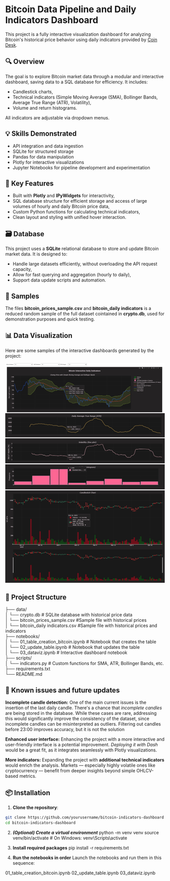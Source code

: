 # Bitcoin Data Pipeline and Daily Indicators Dashboard

This project is a fully interactive visualization dashboard for analyzing Bitcoin's historical price behavior using daily indicators provided by [Coin Desk]([https://developers.coindesk.com/documentation/data-api/index_cc_v1_historical_days).

## 🔍 Overview

The goal is to explore Bitcoin market data through a modular and interactive dashboard, saving data to a SQL database for efficiency. It includes:

- Candlestick charts,
- Technical indicators (Simple Moving Average (SMA), Bollinger Bands, Average True Range (ATR), Volatility),
- Volume and return histograms.

All indicators are adjustable via dropdown menus.

## 💡 Skills Demonstrated
- API integration and data ingestion
- SQLite for structured storage
- Pandas for data manipulation
- Plotly for interactive visualizations
- Jupyter Notebooks for pipeline development and experimentation

## 🧠 Key Features

- Built with **Plotly** and **IPyWidgets** for interactivity,
- SQL database structure for efficient storage and access of large volumes of hourly and daily Bitcoin price data,
- Custom Python functions for calculating technical indicators,
- Clean layout and styling with unified hover interaction.

## 🗃️ Database

This project uses a **SQLite** relational database to store and update Bitcoin market data. It is designed to:

- Handle large datasets efficiently, without overloading the API request capacity,
- Allow for fast querying and aggregation (hourly to daily),
- Support data update scripts and automation.

## 💾 Samples

The files **bitcoin_prices_sample.csv** and **bitcoin_daily indicators** is a reduced random sample of the full dataset cointained in **crypto.db**, used for demonstration purposes and quick testing.


## 📊 Data Visualization

Here are some samples of the interactive dashboards generated by the project:

![Dropdown menus and Bollinger Bands graph](images/graph1_and_dropdowns.jpg)
![ATR Graph](images/graph2.jpg)
![Volatility line graph](images/graph3.jpg)
![Volatility distribution bar graph](images/graph4.jpg)
![Candlestick chart](images/graph5.jpg)


## 📂 Project Structure

├── data/ <br>
│ └── crypto.db # SQLite database with historical price data<br>
│ └── bitcoin_prices_sample.csv #Sample file with historical prices<br>
│ └── bitcoin_daily indicators.csv #Sample file with historical prices and indicators<br>
├── notebooks/<br>
│ └── 01_table_creation_bitcoin.ipynb # Notebook that creates the table<br>
│ └── 02_update_table.ipynb # Notebook that updates the table<br>
│ └── 03_dataviz.ipynb # Interactive dashboard notebook<br>
├── scripts/<br>
│ └── indicators.py # Custom functions for SMA, ATR, Bollinger Bands, etc.<br>
├── requirements.txt<br>
└── README.md<br>

## 🔨 Known issues and future updates

**Incomplete candle detection:**  One of the main current issues is the insertion of the last daily candle. There's a chance that *incomplete candles* are being stored in the database. While these cases are rare, addressing this would significantly improve the consistency of the dataset, since incomplete candles can be misinterpreted as outliers. Filtering out candles before 23:00 improves accuracy, but it is not the solution

**Enhanced user interface:** Enhancing the project with a more interactive and user-friendly interface is a potential improvement. *Deploying it with Dash* would be a great fit, as it integrates seamlessly with Plotly visualizations.

**More indicators:** Expanding the project with **additional technical indicators** would enrich the analysis. Markets — especially highly volatile ones like cryptocurrency — benefit from deeper insights beyond simple OHLCV-based metrics.


## 📦 Installation

1. **Clone the repository**:

```bash
git clone https://github.com/yourusername/bitcoin-indicators-dashboard.git
cd bitcoin-indicators-dashboard
```

2. ***(Optional) Create a virtual environment***
python -m venv venv
source venv/bin/activate  # On Windows: venv\Scripts\activate

3. **Install required packages**
pip install -r requirements.txt

4. **Run the notebooks in order**
Launch the notebooks and run them in this sequence:

01_table_creation_bitcoin.ipynb
02_update_table.ipynb
03_dataviz.ipynb
